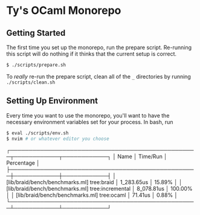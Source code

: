 # Ty's OCaml Monorepo

## Getting Started

The first time you set up the monorepo, run the prepare script.  Re-running
this script will do nothing if it thinks that the current setup is correct.

```bash
$ ./scripts/prepare.sh
```

To _really_ re-run the prepare script, clean all of the `_` directories by
running `./scripts/clean.sh`

## Setting Up Environment 

Every time you want to use the monorepo, you'll want to have the necessary
environment variables set for your process.  In bash, run

```bash
$ eval ./scripts/env.sh
$ nvim # or whatever editor you choose
```

┌──────────────────────────────────────────────────┬────────────┬────────────┐
│ Name                                             │   Time/Run │ Percentage │
├──────────────────────────────────────────────────┼────────────┼────────────┤
│ [lib/braid/bench/benchmarks.ml] tree:braid       │ 1_283.65us │     15.89% │
│ [lib/braid/bench/benchmarks.ml] tree:incremental │ 8_078.81us │    100.00% │
│ [lib/braid/bench/benchmarks.ml] tree:ocaml       │    71.41us │      0.88% │
└──────────────────────────────────────────────────┴────────────┴────────────┘

